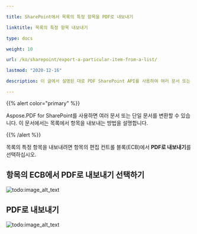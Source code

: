 ```yaml
---

title: SharePoint에서 목록의 특정 항목을 PDF로 내보내기

linktitle: 목록의 특정 항목 내보내기

type: docs

weight: 10

url: /ko/sharepoint/export-a-particular-item-from-a-list/

lastmod: "2020-12-16"

description: 이 글에서 설명된 대로 PDF SharePoint API를 사용하여 여러 문서 또는 단일 문서를 PDF로 변환할 수 있습니다.

---
```




{{% alert color="primary" %}}



Aspose.PDF for SharePoint를 사용하면 여러 문서 또는 단일 문서를 변환할 수 있습니다. 이 문서에서는 목록에서 항목을 내보내는 방법을 설명합니다.



{{% /alert %}}



목록의 특정 항목을 내보내려면 항목의 편집 컨트롤 블록(ECB)에서 **PDF로 내보내기**를 선택하십시오.



## **항목의 ECB에서 PDF로 내보내기 선택하기**



![todo:image_alt_text](export-a-particular-item-from-a-list_1.png)







## **PDF로 내보내기**



![todo:image_alt_text](export-a-particular-item-from-a-list_2.png)